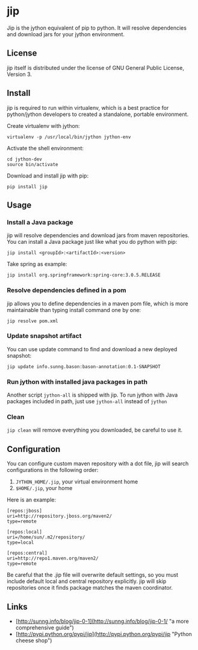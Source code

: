 jip
===

Jip is the jython equivalent of pip to python. It will resolve dependencies and 
download jars for your jython environment.

License
-------

jip itself is distributed under the license of GNU General Public License, Version 3.

Install
-------

jip is required to run within virtualenv, which is a best practice for 
python/jython developers to created a standalone, portable environment.

Create virtualenv with jython:

    virtualenv -p /usr/local/bin/jython jython-env

Activate the shell environment:

    cd jython-dev
    source bin/activate

Download and install jip with pip:
    
    pip install jip

Usage
-----

### Install a Java package ###

jip will resolve dependencies and download jars from maven repositories. 
You can install a Java package just like what you do python with pip:

    jip install <groupId>:<artifactId>:<version>

Take spring as example:

    jip install org.springframework:spring-core:3.0.5.RELEASE

### Resolve dependencies defined in a pom ###

jip allows you to define dependencies in a maven pom file, which is more 
maintainable than typing install command one by one:

    jip resolve pom.xml

### Update snapshot artifact ###

You can use update command to find and download a new deployed snapshot:

    jip update info.sunng.bason:bason-annotation:0.1-SNAPSHOT

### Run jython with installed java packages in path ###

Another script `jython-all` is shipped with jip. To run jython with Java 
packages included in path, just use `jython-all` instead of `jython`

### Clean ###

`jip clean` will remove everything you downloaded, be careful to use it.

Configuration
-------------

You can configure custom maven repository with a dot file, jip will search
configurations in the following order:

1. `JYTHON_HOME/.jip`, your virtual environment home
1. `$HOME/.jip`, your home

Here is an example:

    [repos:jboss]
    uri=http://repository.jboss.org/maven2/
    type=remote

    [repos:local]
    uri=/home/sun/.m2/repository/
    type=local

    [repos:central]
    uri=http://repo1.maven.org/maven2/
    type=remote

Be careful that the .jip file will overwrite default settings, 
so you must include default local and central repository explicitly. 
jip will skip repositories once it finds package matches the maven coordinator.


Links
-----

* [http://sunng.info/blog/jip-0-1](http://sunng.info/blog/jip-0-1/ "a more comprehensive guide")
* [http://pypi.python.org/pypi/jip](http://pypi.python.org/pypi/jip "Python cheese shop")


